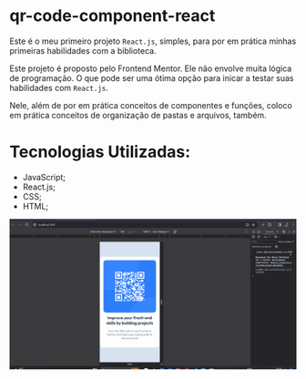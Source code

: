 # qr-code-component-react

Este é o meu primeiro projeto `React.js`, simples, para por em prática minhas primeiras habilidades com a biblioteca.

Este projeto é proposto pelo Frontend Mentor. Ele não envolve muita lógica de programação. O que pode ser uma ótima opção para inicar a testar suas habilidades com `React.js`.

Nele, além de por em prática conceitos de componentes e funções, coloco em prática conceitos de organização de pastas e arquivos, também.

# Tecnologias Utilizadas:

- JavaScript;
- React.js;
- CSS;
- HTML;

<img src="./public/qr-code-component.gif">